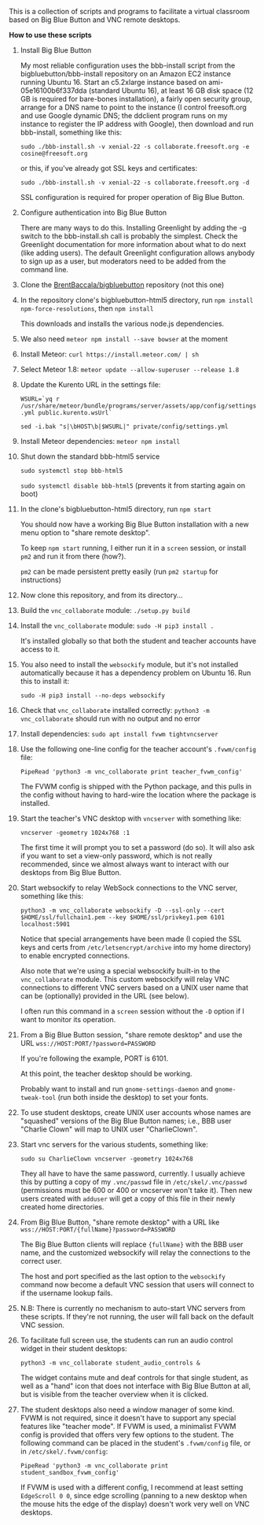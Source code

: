 This is a collection of scripts and programs to facilitate a virtual
classroom based on Big Blue Button and VNC remote desktops.

**How to use these scripts**

1. Install Big Blue Button

   My most reliable configuration uses the bbb-install script from the bigbluebutton/bbb-install
   repository on an Amazon EC2 instance running Ubuntu 16.  Start an c5.2xlarge instance
   based on ami-05e16100b6f337dda (standard Ubuntu 16), at least 16 GB disk space (12 GB is required
   for bare-bones installation), a fairly open security group, arrange for a DNS name to point
   to the instance (I control freesoft.org and use Google dynamic DNS; the ddclient
   program runs on my instance to register the IP address with Google), then download
   and run bbb-install, something like this:

   `sudo ./bbb-install.sh -v xenial-22 -s collaborate.freesoft.org -e cosine@freesoft.org`

   or this, if you've already got SSL keys and certificates:

   `sudo ./bbb-install.sh -v xenial-22 -s collaborate.freesoft.org -d`

   SSL configuration is required for proper operation of Big Blue Button.

1. Configure authentication into Big Blue Button

   There are many ways to do this.  Installing Greenlight by adding the -g switch to
   the bbb-install.sh call is probably the simplest.  Check the Greenlight documentation
   for more information about what to do next (like adding users).  The default
   Greenlight configuration allows anybody to sign up as a user, but moderators
   need to be added from the command line.

1. Clone the [BrentBaccala/bigbluebutton](https://github.com/BrentBaccala/bigbluebutton) repository (not this one)

1. In the repository clone's bigbluebutton-html5 directory, run `npm install npm-force-resolutions`, then `npm install`

   This downloads and installs the various node.js dependencies.

1. We also need `meteor npm install --save bowser` at the moment

1. Install Meteor: `curl https://install.meteor.com/ | sh`

1. Select Meteor 1.8: `meteor update --allow-superuser --release 1.8`

1. Update the Kurento URL in the settings file:

   ``WSURL=`yq r /usr/share/meteor/bundle/programs/server/assets/app/config/settings.yml public.kurento.wsUrl` ``

   `sed -i.bak "s|\bHOST\b|$WSURL|" private/config/settings.yml`

1. Install Meteor dependencies: `meteor npm install`

1. Shut down the standard bbb-html5 service

   `sudo systemctl stop bbb-html5`

   `sudo systemctl disable bbb-html5` (prevents it from starting again on boot)

1. In the clone's bigbluebutton-html5 directory, run `npm start`

   You should now have a working Big Blue Button installation with a new menu option to "share remote desktop".

   To keep `npm start` running, I either run it in a `screen` session, or install `pm2` and run it from there (how?).

   `pm2` can be made persistent pretty easily (run `pm2 startup` for instructions)

1. Now clone this repository, and from its directory...

1. Build the `vnc_collaborate` module: `./setup.py build`

1. Install the `vnc_collaborate` module: `sudo -H pip3 install .`

   It's installed globally so that both the student and teacher accounts have access to it.

1. You also need to install the `websockify` module, but it's not installed automatically because
   it has a dependency problem on Ubuntu 16.  Run this to install it:

   `sudo -H pip3 install --no-deps websockify`

1. Check that `vnc_collaborate` installed correctly: `python3 -m vnc_collaborate` should run with no output and no error

1. Install dependencies: `sudo apt install fvwm tightvncserver`

1. Use the following one-line config for the teacher account's `.fvwm/config` file:

   `PipeRead 'python3 -m vnc_collaborate print teacher_fvwm_config'`

   The FVWM config is shipped with the Python package, and this pulls in the config
   without having to hard-wire the location where the package is installed.

1. Start the teacher's VNC desktop with `vncserver` with something like:

   `vncserver -geometry 1024x768 :1`

   The first time it will prompt you to set a password (do so).  It will also ask if you want to set a view-only password,
   which is not really recommended,
   since we almost always want to interact with our desktops from Big Blue Button.

1. Start websockify to relay WebSock connections to the VNC server, something like this:

   `python3 -m vnc_collaborate websockify -D --ssl-only --cert $HOME/ssl/fullchain1.pem --key $HOME/ssl/privkey1.pem 6101 localhost:5901`

   Notice that special arrangements have been made (I copied the SSL keys and certs from
   `/etc/letsencrypt/archive` into my home directory)
   to enable encrypted connections.

   Also note that we're using a special websockify built-in to the `vnc_collaborate` module.
   This custom websockify will relay VNC connections to different VNC servers based on a UNIX user name
   that can be (optionally) provided in the URL (see below).

   I often run this command in a `screen` session without the `-D` option if I want to monitor its operation.

1. From a Big Blue Button session, "share remote desktop" and use the URL `wss://HOST:PORT/?password=PASSWORD`

   If you're following the example, PORT is 6101.

   At this point, the teacher desktop should be working.

   Probably want to install and run `gnome-settings-daemon` and `gnome-tweak-tool`
   (run both inside the desktop) to set your fonts.

1. To use student desktops, create UNIX user accounts whose names are "squashed" versions of the Big Blue Button
   names; i.e., BBB user "Charlie Clown" will map to UNIX user "CharlieClown".

1. Start vnc servers for the various students, something like:

   `sudo su CharlieClown vncserver -geometry 1024x768`

   They all have to have the same password, currently.  I usually achieve this by putting a copy of my
   `.vnc/passwd` file in `/etc/skel/.vnc/passwd` (permissions must be 600 or 400 or vncserver won't take it).
   Then new users created with `adduser` will get a copy of this file in their newly created home directories.

1. From Big Blue Button, "share remote desktop" with a URL like `wss://HOST:PORT/{fullName}?password=PASSWORD`

   The Big Blue Button clients will replace `{fullName}` with the BBB user name, and the customized
   websockify will relay the connections to the correct user.

   The host and port specified as the last option to the `websockify` command now become a default VNC session
   that users will connect to if the username lookup fails.

1. N.B: There is currently no mechanism to auto-start VNC servers from these scripts.  If they're not
   running, the user will fall back on the default VNC session.

1. To facilitate full screen use, the students can run an audio control widget in their student desktops:

   `python3 -m vnc_collaborate student_audio_controls &`

   The widget contains mute and deaf controls for that single student, as well as a "hand" icon that does
   not interface with Big Blue Button at all, but is visible from the teacher overview when it is clicked.

1. The student desktops also need a window manager of some kind.  FVWM is not required, since it doesn't
   have to support any special features like "teacher mode".  If FVWM is used, a minimalist FVWM config
   is provided that offers very few options to the student.  The following command can be placed
   in the student's `.fvwm/config` file, or in `/etc/skel/.fvwm/config`:

   `PipeRead 'python3 -m vnc_collaborate print student_sandbox_fvwm_config'`

   If FVWM is used with a different config, I recommend at least setting `EdgeScroll 0 0`, since edge
   scrolling (panning to a new desktop when the mouse hits the edge of the display) doesn't work
   very well on VNC desktops.
